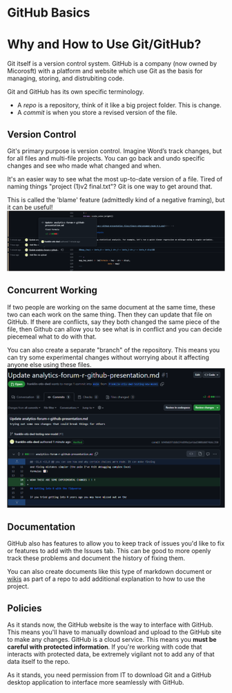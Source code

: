 GitHub Basics
================

# Why and How to Use Git/GitHub?

Git itself is a version control system. GitHub is a company (now owned by Micorosft) with a platform and website which use Git as the basis for managing, storing, and distrubiting code. 

Git and GitHub has its own specific terminology. 

- A _repo_ is a repository, think of it like a big project folder. This is change.
- A _commit_ is when you store a revised version of the file. 

## Version Control

Git's primary purpose is version control. Imagine Word’s track changes, but for all files and multi-file projects. 
You can go back and undo specific changes and see who made what changed and when. 

It's an easier way to see what the most up-to-date version of a file. Tired of naming things "project (1)v2 final.txt"? Git is one way to get around that.

This is called the 'blame' feature (admittedly kind of a negative framing), but it can be useful!
![](analytics-forum-r-github-presentation_files/github-code-blame.png)<!-- -->

## Concurrent Working

If two people are working on the same document at the same time, these
two can each work on the same thing. Then they can update that file on
GitHub. If there are conflicts, say they both changed the same piece of
the file, then Github can allow you to see what is in conflict and you can
decide piecemeal what to do with that.

You can also create a separate "branch" of the repository. This means you can try some experimental changes without worrying about it affecting anyone else using these files. 
![](analytics-forum-r-github-presentation_files/github-branch.png)<!-- -->

## Documentation

GitHub also has features to allow you to keep track of issues you'd like to fix or features to add with the Issues tab. This can be good to more openly track these problems and document the history of fixing them. 

You can also create documents like this type of markdown document or [wikis](https://docs.github.com/en/communities/documenting-your-project-with-wikis) as part of a repo to add additional explanation to how to use the project.

## Policies

As it stands now, the GitHub website is the way to interface with GitHub. This means you'll have to manually download and upload to the GitHub site to make any changes. 
GitHub is a cloud service. This means you **must be careful with protected information**. If you're working with code that interacts with protected data, be extremely vigilant not to add any of that data itself to the repo. 

As it stands, you need permission from IT to download Git and a GitHub desktop application to interface more seamlessly with GitHub. 
